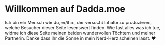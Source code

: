 # Willkommen auf Dadda.moe

Ich bin ein Mensch wie du, er/ihm, der versucht Inhalte zu produzieren, welche Besucher dieser Seite lesenswert finden. Wie fast alles was ich tue, widme ich diese Seite meinen beiden wundervollen Töchtern und meiner Partnerin. Danke dass ihr die Sonne in mein Nerd-Herz scheinen lasst. ♥️